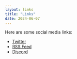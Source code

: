 ```yaml
---
layout: links
title: "Links"
date: 2024-06-07
---
```


Here are some social media links:

- [Twitter](https://twitter.com/byteden)  
- [RSS Feed](/index.xml)
- [Discord](https://discord.gg/urpjVuPwjW)

